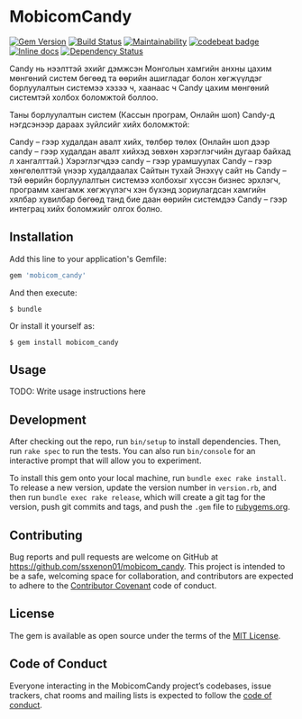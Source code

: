# MobicomCandy

[![Gem Version](https://badge.fury.io/rb/mobicom_candy.svg)](https://badge.fury.io/rb/mobicom_candy) [![Build Status](https://travis-ci.org/ssxenon01/mobicom_candy.svg?branch=master)](https://travis-ci.org/ssxenon01/mobicom_candy)
[![Maintainability](https://api.codeclimate.com/v1/badges/afbec1dd7a17291317f5/maintainability)](https://codeclimate.com/github/ssxenon01/most_ots/maintainability)
[![codebeat badge](https://codebeat.co/badges/653553fa-b988-47d6-bca5-3c292ecfddb1)](https://codebeat.co/projects/github-com-ssxenon01-mobicom_candy-master)
[![Inline docs](http://inch-ci.org/github/ssxenon01/mobicom_candy.svg?branch=master)](http://inch-ci.org/github/ssxenon01/mobicom_candy)
[![Dependency Status](https://beta.gemnasium.com/badges/github.com/ssxenon01/mobicom_candy.svg)](https://beta.gemnasium.com/projects/github.com/ssxenon01/mobicom_candy)

Candy нь нээлттэй эхийг дэмжсэн Монголын хамгийн анхны цахим мөнгөний систем бөгөөд та өөрийн ашигладаг болон хөгжүүлдэг борлуулалтын системээ хэзээ ч, хаанаас ч Candy цахим мөнгөний системтэй холбох боломжтой боллоо.

Таны борлуулалтын систем (Кассын програм, Онлайн шоп) Сandy-д нэгдсэнээр дараах зүйлсийг хийх боломжтой:

Candy – гээр худалдан авалт хийх, төлбөр төлөх (Онлайн шоп дээр сandy – гээр худалдан авалт хийхэд зөвхөн хэрэглэгчийн дугаар байхад л хангалттай.)
Хэрэглэгчдээ сandy – гээр урамшуулах
Candy – гээр хөнгөлөлттэй үнээр худалдаалах
Сайтын тухай
Энэхүү сайт нь Сandy – тэй өөрийн борлуулалтын системээ холбохыг хүссэн бизнес эрхлэгч, программ хангамж хөгжүүлэгч хэн бүхэнд зориулагдсан хамгийн хялбар хувилбар бөгөөд танд бие даан өөрийн системдээ Сandy – гээр интеграц хийх боломжийг олгох болно.

## Installation

Add this line to your application's Gemfile:

```ruby
gem 'mobicom_candy'
```

And then execute:

    $ bundle

Or install it yourself as:

    $ gem install mobicom_candy

## Usage

TODO: Write usage instructions here

## Development

After checking out the repo, run `bin/setup` to install dependencies. Then, run `rake spec` to run the tests. You can also run `bin/console` for an interactive prompt that will allow you to experiment.

To install this gem onto your local machine, run `bundle exec rake install`. To release a new version, update the version number in `version.rb`, and then run `bundle exec rake release`, which will create a git tag for the version, push git commits and tags, and push the `.gem` file to [rubygems.org](https://rubygems.org).

## Contributing

Bug reports and pull requests are welcome on GitHub at https://github.com/ssxenon01/mobicom_candy. This project is intended to be a safe, welcoming space for collaboration, and contributors are expected to adhere to the [Contributor Covenant](http://contributor-covenant.org) code of conduct.

## License

The gem is available as open source under the terms of the [MIT License](https://opensource.org/licenses/MIT).

## Code of Conduct

Everyone interacting in the MobicomCandy project’s codebases, issue trackers, chat rooms and mailing lists is expected to follow the [code of conduct](https://github.com/[USERNAME]/mobicom_candy/blob/master/CODE_OF_CONDUCT.md).
